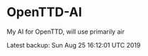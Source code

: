 # OpenTTD-AI
My AI for OpenTTD, will use primarily air

Latest backup: Sun Aug 25 16:12:01 UTC 2019
